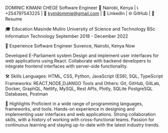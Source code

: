 DOMINIC KIMANI CHEGE
Software Engineer
📍 Nairobi, Kenya | 📞 +254797543225 | 📧 kymdommie@gmail.com | 💼 LinkedIn | 🌐 GitHub | 📄 Resume

🎓 Education
Masinde Muliro University of Science and Technology
BSc Information Technology
September 2018 - December 2022

💼 Experience
Software Engineer
Suvence, Nairobi, Kenya
Now

Developed E-Parliament system
Design and implement user interfaces for web applications using React.
Collaborate with backend developers to integrate frontend interfaces with server-side functionality.

🛠️ Skills
Languages: HTML, CSS, Python, JavaScript (ES6), SQL, TypeScript
Frameworks: REACT,NODE,DJANGO
Tools and Others: Git, GitHub, GitLab, Docker, GraphQL, Netlify, MySQL, Rest APIs, Plotly, SQLite PostgreSQL Databases, Postman

🌟 Highlights
Proficient in a wide range of programming languages, frameworks, and tools.
Hands-on experience in designing and implementing user interfaces and web applications.
Strong collaboration skills, with a history of working with cross-functional teams.
Passion for continuous learning and staying up-to-date with the latest industry trends.
